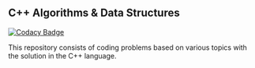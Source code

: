 ## C++ Algorithms & Data Structures

[![Codacy Badge](https://app.codacy.com/project/badge/Grade/5d015b1b651140b1af9e1c57fabf06ca)](https://www.codacy.com/manual/Kailash23/algorithms-and-datastructure?utm_source=github.com&utm_medium=referral&utm_content=Kailash23/algorithms-and-datastructure&utm_campaign=Badge_Grade)

This repository consists of coding problems based on various topics with the solution in the C++ language.
